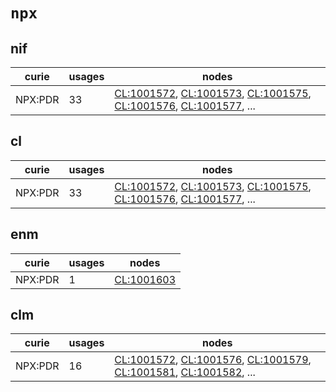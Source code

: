 # `npx`

## nif

| curie   |   usages | nodes                                                                                                                                                                                                                                                                                            |
|---------|----------|--------------------------------------------------------------------------------------------------------------------------------------------------------------------------------------------------------------------------------------------------------------------------------------------------|
| NPX:PDR |       33 | [CL:1001572](http://purl.obolibrary.org/obo/CL_1001572), [CL:1001573](http://purl.obolibrary.org/obo/CL_1001573), [CL:1001575](http://purl.obolibrary.org/obo/CL_1001575), [CL:1001576](http://purl.obolibrary.org/obo/CL_1001576), [CL:1001577](http://purl.obolibrary.org/obo/CL_1001577), ... |

## cl

| curie   |   usages | nodes                                                                                                                                                                                                                                                                                            |
|---------|----------|--------------------------------------------------------------------------------------------------------------------------------------------------------------------------------------------------------------------------------------------------------------------------------------------------|
| NPX:PDR |       33 | [CL:1001572](http://purl.obolibrary.org/obo/CL_1001572), [CL:1001573](http://purl.obolibrary.org/obo/CL_1001573), [CL:1001575](http://purl.obolibrary.org/obo/CL_1001575), [CL:1001576](http://purl.obolibrary.org/obo/CL_1001576), [CL:1001577](http://purl.obolibrary.org/obo/CL_1001577), ... |

## enm

| curie   |   usages | nodes                                                   |
|---------|----------|---------------------------------------------------------|
| NPX:PDR |        1 | [CL:1001603](http://purl.obolibrary.org/obo/CL_1001603) |

## clm

| curie   |   usages | nodes                                                                                                                                                                                                                                                                                            |
|---------|----------|--------------------------------------------------------------------------------------------------------------------------------------------------------------------------------------------------------------------------------------------------------------------------------------------------|
| NPX:PDR |       16 | [CL:1001572](http://purl.obolibrary.org/obo/CL_1001572), [CL:1001576](http://purl.obolibrary.org/obo/CL_1001576), [CL:1001579](http://purl.obolibrary.org/obo/CL_1001579), [CL:1001581](http://purl.obolibrary.org/obo/CL_1001581), [CL:1001582](http://purl.obolibrary.org/obo/CL_1001582), ... |

